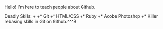 Hello! I'm here to teach people about Github.

Deadly Skills:
+
+*  Git
+*  HTML/CSS
+*  Ruby
+*  Adobe Photoshop
+*  Killer rebasing skills in Git on Github.^^^B